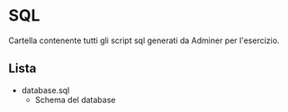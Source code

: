 # SQL

Cartella contenente tutti gli script sql generati da Adminer per l'esercizio.

## Lista

- database.sql
	- Schema del database

